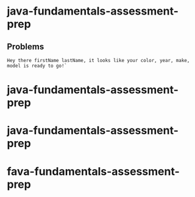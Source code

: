# java-fundamentals-assessment-prep

## Problems



[//]: # (1a. Make a class called review and create a public static method that takes in a double 
called radius, so that you can find the circumference of a circle. &#40;Circumference Equation: 
C = 2πr&#41;)



[//]: # (1b. make the circumference method work with integers and doubles by using method 
overloading)

[//]: # (2. Create a public static method called `total` with two `double` parameters named 
'bill' and 'tipPercentage'.)

[//]: # (    - Return the final bill &#40;`double`&#41;, including tip. &#40;Equation: 
bill + &#40;&#40;tipPercentage / 100&#41; * bill&#41; = total&#41;)

[//]: # (3. Create a public static method called `even` which takes in an int[] 
and souts out the even numbers)

[//]: # (4. Create a package called **carShop**. Inside **carShop** create a 
new class called **Car**. Make instance fields that can't be accessed outside **Car**.)

[//]: # (   These fields should be of type `String` named `model`, `make`, `color`, 
and an `int` named `year`. Create a constructor that sets the `model`, `make`, `color`, and `year`. Write 
getters and setters for each property.&#40;Remember we can generate these by right clicking -> 'Generate' -> 
Getters and Setters&#41;)


[//]: # (5. Inside **carShop** create another class called **Customer** and make 
instance fields that can't be accessed outside **Customer**,)

[//]: # (   these fields should be string called `firstName` and `lastName`. 
Create a constructor that sets)

[//]: # (   `firstName` and `lastName`. Write getters and setters for each property.)


[//]: # (6. Create an interface named **Describable**)

[//]: # (   -Specify an instance method named `describe` that accepts a String 'details' 
parameters and returns a string)

[//]: # ()
[//]: # (   -Make your *Customer* class implement the *Describable* interface)

[//]: # ()
[//]: # (   -The implementation of the `describe` method on the Customer class should 
return something like the following message:)
      ```
      Hey there firstName lastName, it looks like your color, year, make, model is ready to go!`
      ```

[//]: # (7. Create a **DealershipApp** class, which will contain your main method. 
**This** is where you test the following, not in **Review**)

[//]: # (   -in main&#40;&#41;, you will make new Customer and Car objects, then sout out the 
return of Customer's describe&#40;&#41; implementation.)

# java-fundamentals-assessment-prep
# java-fundamentals-assessment-prep
# fava-fundamentals-assessment-prep
